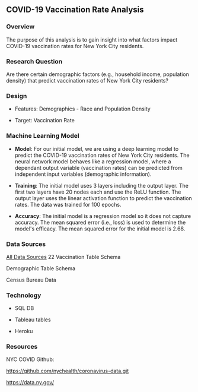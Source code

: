 
## **COVID-19 Vaccination Rate Analysis**

### Overview

The purpose of this analysis is to gain insight into what factors impact COVID-19 vaccination rates for New York City residents. 

### Research Question

Are there certain demographic factors (e.g., household income, population density) that predict vaccination rates of New York City residents?

### Design

* Features: Demographics - Race and Population Density

* Target: Vaccination Rate

### Machine Learning Model

* **Model**: For our initial model, we are using a deep learning model to predict the COVID-19 vaccination rates of New York City residents. The neural network model behaves like a regression model, where a dependant output variable (vaccination rates) can be predicted from independent input variables (demographic information). 

* **Training**: The initial model uses 3 layers including the output layer. The first two layers have 20 nodes each and use the ReLU function. The output layer uses the linear activation function to predict the vaccination rates. The data was trained for 100 epochs. 

* **Accuracy**: The initial model is a regression model so it does not capture accuracy. The mean squared error (i.e., loss) is used to determine the model's efficacy. The mean squared error for the initial model is 2.68. 

### Data Sources

[All Data Sources](https://github.com/Anoobis5/COVID_GeoJSON_FinalProject/tree/main/Resources)
22
Vaccination Table Schema

Demographic Table Schema

Census Bureau Data

### Technology

* SQL DB


* Tableau tables

* Heroku

### __Resources__

NYC COVID Github:

https://github.com/nychealth/coronavirus-data.git

https://data.ny.gov/

